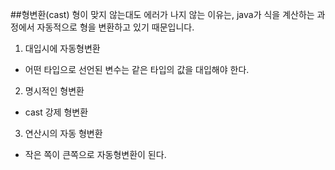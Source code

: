 ##형변환(cast)
형이 맞지 않는대도 에러가 나지 않는 이유는, java가 식을 계산하는 과정에서 자동적으로 형을 변환하고 있기 때문입니다.
1. 대입시에 자동형변환
  - 어떤 타입으로 선언된 변수는 같은 타입의 값을 대입해야 한다.
2. 명시적인 형변환
  - cast 강제 형변환
3. 연산시의 자동 형변환
  - 작은 쪽이 큰쪽으로 자동형변환이 된다.
